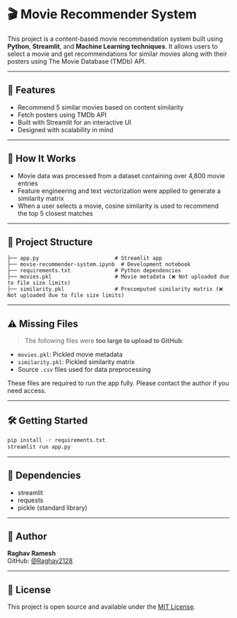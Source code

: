 # 🎬 Movie Recommender System

This project is a content-based movie recommendation system built using **Python**, **Streamlit**, and **Machine Learning techniques**. It allows users to select a movie and get recommendations for similar movies along with their posters using The Movie Database (TMDb) API.

---

## 🚀 Features

- Recommend 5 similar movies based on content similarity
- Fetch posters using TMDb API
- Built with Streamlit for an interactive UI
- Designed with scalability in mind

---

## 🧠 How It Works

- Movie data was processed from a dataset containing over 4,800 movie entries  
- Feature engineering and text vectorization were applied to generate a similarity matrix  
- When a user selects a movie, cosine similarity is used to recommend the top 5 closest matches  

---

## 📁 Project Structure

```
├── app.py                        # Streamlit app
├── movie-recommender-system.ipynb  # Development notebook
├── requirements.txt              # Python dependencies
├── movies.pkl                    # Movie metadata (❌ Not uploaded due to file size limits)
├── similarity.pkl                # Precomputed similarity matrix (❌ Not uploaded due to file size limits)
```

---

## ⚠️ Missing Files

> The following files were **too large to upload to GitHub**:
- `movies.pkl`: Pickled movie metadata  
- `similarity.pkl`: Pickled similarity matrix  
- Source `.csv` files used for data preprocessing  

These files are required to run the app fully. Please contact the author if you need access.

---

## 🛠️ Getting Started

```bash
pip install -r requirements.txt
streamlit run app.py
```

---

## 📌 Dependencies

- streamlit  
- requests  
- pickle (standard library)

---

## 👤 Author

**Raghav Ramesh**  
GitHub: [@Raghav2128](https://github.com/Raghav2128)

---

## 📄 License

This project is open source and available under the [MIT License](LICENSE).

